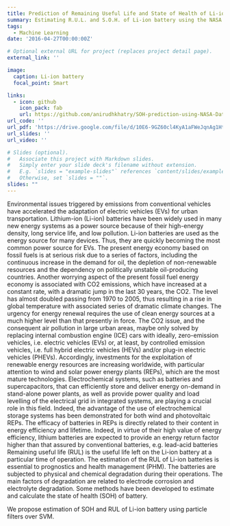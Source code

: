 ```yaml
---
title: Prediction of Remaining Useful Life and State of Health of Li-ion Battery using SVM with Particle Filters.
summary: Estimating R.U.L. and S.O.H. of Li-ion battery using the NASA dataset on Li-ion charging and discharging
tags:
  - Machine Learning
date: '2016-04-27T00:00:00Z'

# Optional external URL for project (replaces project detail page).
external_link: ''

image:
  caption: Li-ion battery
  focal_point: Smart

links:
  - icon: github
    icon_pack: fab
    url: https://github.com/anirudhkhatry/SOH-prediction-using-NASA-Dataset
url_code: ''
url_pdf: 'https://drive.google.com/file/d/10E6-9GZ60cl4KyA1aFWeJqnAg1HtH2Fq/view?usp=sharing'
url_slides: ''
url_video: ''

# Slides (optional).
#   Associate this project with Markdown slides.
#   Simply enter your slide deck's filename without extension.
#   E.g. `slides = "example-slides"` references `content/slides/example-slides.md`.
#   Otherwise, set `slides = ""`.
slides: ""
---
```


Environmental issues triggered by emissions from conventional vehicles have accelerated the adaptation of electric vehicles (EVs) for urban transportation. Lithium-ion (Li-ion) batteries have been widely used in many new energy systems as a power source because of their high-energy density, long service life, and low pollution. Li-ion batteries are used as the energy source for many devices. Thus, they are quickly becoming the most common power source for EVs. 
The present energy economy based on fossil fuels is at serious risk due to a series of factors, including the continuous increase in the demand for oil, the depletion of non-renewable resources and the dependency on politically unstable oil-producing countries. Another worrying aspect of the present fossil fuel energy economy is associated with CO2 emissions, which have increased at a constant rate, with a dramatic jump in the last 30 years, the CO2. The level has almost doubled passing from 1970 to 2005, thus resulting in a rise in global temperature with associated series of dramatic climate changes. The urgency for energy renewal requires the use of clean energy sources at a much higher level than that presently in force. The CO2 issue, and the consequent air pollution in large urban areas, maybe only solved by replacing internal combustion engine (ICE) cars with ideally, zero-emission vehicles, i.e. electric vehicles (EVs) or, at least, by controlled emission vehicles, i.e. full hybrid electric vehicles (HEVs) and/or plug-in electric vehicles (PHEVs). Accordingly, investments for the exploitation of renewable energy resources are increasing worldwide, with particular attention to wind and solar power energy plants (REPs), which are the most mature technologies. 
Electrochemical systems, such as batteries and supercapacitors, that can efficiently store and deliver energy on-demand in stand-alone power plants, as well as provide power quality and load levelling of the electrical grid in integrated systems, are playing a crucial role in this field. Indeed, the advantage of the use of electrochemical storage systems has been demonstrated for both wind and photovoltaic REPs. The efficacy of batteries in REPs is directly related to their content in energy efficiency and lifetime. Indeed, in virtue of their high value of energy efficiency, lithium batteries are expected to provide an energy return factor higher than that assured by conventional batteries, e.g. lead-acid batteries 
Remaining useful life (RUL) is the useful life left on the Li-ion battery at a particular time of operation. The estimation of the RUL of Li-ion batteries is essential to prognostics and health management (PHM). The batteries are subjected to physical and chemical degradation during their operations. The main factors of degradation are related to electrode corrosion and electrolyte degradation. Some methods have been developed to estimate and calculate the state of health (SOH) of battery. 

We propose estimation of SOH and RUL of Li-ion battery using particle filters over SVM.
